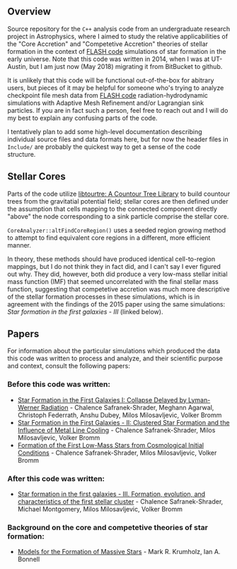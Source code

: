 ## Overview

Source repository for the `C++` analysis code from an undergraduate research project in Astrophysics, where I aimed to study the relative applicabilities of the "Core Accretion" and "Competetive Accretion" theories of stellar formation in the context of [FLASH code](http://flash.uchicago.edu/site/flashcode/) simulations of star formation in the early universe. Note that this code was written in 2014, when I was at UT-Austin, but I am just now (May 2018) migrating it from BitBucket to github.

It is unlikely that this code will be functional out-of-the-box for abitrary users, but pieces of it may be helpful for someone who's trying to analyze checkpoint file mesh data from [FLASH code](http://flash.uchicago.edu/site/flashcode/) radiation-hydrodynamic simulations with Adaptive Mesh Refinement and/or Lagrangian sink particles. If you are in fact such a person, feel free to reach out and I will do my best to explain any confusing parts of the code. 

I tentatively plan to add some high-level documentation describing individual source files and data formats here, but for now the header files in `Include/` are probably the quickest way to get a sense of the code structure. 

## Stellar Cores

Parts of the code utilize [libtourtre: A Countour Tree Library](http://graphics.cs.ucdavis.edu/~sdillard/libtourtre/doc/html/) to build countour trees from the gravitatial potential field; stellar cores are then defined under the assumption that cells mapping to the connected component directly "above" the node corresponding to a sink particle comprise the stellar core. 

`CoreAnalyzer::altFindCoreRegion()` uses a seeded region growing method to attempt to find equivalent core regions in a different, more efficient manner. 

In theory, these methods should have produced identical cell-to-region mappings, but I do not think they in fact did, and I can't say I ever figured out why. They did, however, both did produce a very low-mass stellar initial mass function (IMF) that seemed uncorrelated with the final stellar mass function, suggesting that competetive accretion was much more descriptive of the stellar formation processes in these simulations, which is in agreement with the findings of the 2015 paper using the same simulations: *Star formation in the first galaxies - III* (linked below).

## Papers

For information about the particular simulations which produced the data this code was written to process and analyze, and their scientific purpose and context, consult the following papers:

### Before this code was written:

- [Star Formation in the First Galaxies I: Collapse Delayed by Lyman-Werner Radiation](https://arxiv.org/abs/1205.3835) - Chalence Safranek-Shrader, Meghann Agarwal, Christoph Federrath, Anshu Dubey, Milos Milosavljevic, Volker Bromm
- [Star Formation in the First Galaxies - II: Clustered Star Formation and the Influence of Metal Line Cooling](https://arxiv.org/abs/1307.1982) - Chalence Safranek-Shrader, Milos Milosavljevic, Volker Bromm
- [Formation of the First Low-Mass Stars from Cosmological Initial Conditions](https://arxiv.org/abs/1401.0540) - Chalence Safranek-Shrader, Milos Milosavljevic, Volker Bromm

### After this code was written:

- [Star formation in the first galaxies - III. Formation, evolution, and characteristics of the first stellar cluster](https://arxiv.org/abs/1501.03212) - Chalence Safranek-Shrader, Michael Montgomery, Milos Milosavljevic, Volker Bromm

### Background on the core and competetive theories of star formation:

- [Models for the Formation of Massive Stars](https://arxiv.org/abs/0712.0828) - Mark R. Krumholz, Ian A. Bonnell


